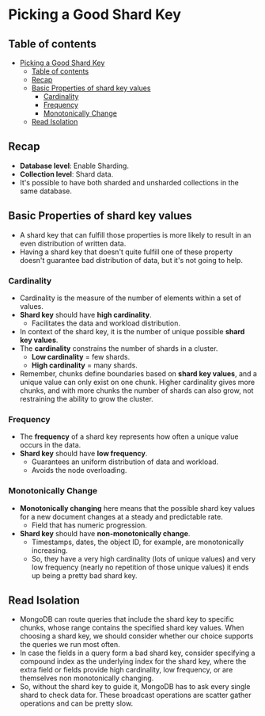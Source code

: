 # Picking a Good Shard Key

## Table of contents

- [Picking a Good Shard Key](#picking-a-good-shard-key)
  - [Table of contents](#table-of-contents)
  - [Recap](#recap)
  - [Basic Properties of shard key values](#basic-properties-of-shard-key-values)
    - [Cardinality](#cardinality)
    - [Frequency](#frequency)
    - [Monotonically Change](#monotonically-change)
  - [Read Isolation](#read-isolation)

## Recap

- **Database level**: Enable Sharding.
- **Collection level**: Shard data.
- It's possible to have both sharded and unsharded collections in the same database.

## Basic Properties of shard key values

- A shard key that can fulfill those properties is more likely to result in an even distribution of written data.
- Having a shard key that doesn't quite fulfill one of these property doesn't guarantee bad distribution of data, but it's not going to help.

### Cardinality

- Cardinality is the measure of the number of elements within a set of values.
- **Shard key** should have **high cardinality**.
  - Facilitates the data and workload distribution.
- In context of the shard key, it is the number of unique possible **shard key values**.
- The **cardinality** constrains the number of shards in a cluster.
  - **Low cardinality** = few shards.
  - **High cardinality** = many shards.
- Remember, chunks define boundaries based on **shard key values**, and a unique value can only exist on one chunk. Higher cardinality gives more chunks, and with more chunks the number of shards can also grow, not restraining the ability to grow the cluster.

### Frequency

- The **frequency** of a shard key represents how often a unique value occurs in the data.
- **Shard key** should have **low frequency**.
  - Guarantees an uniform distribution of data and workload.
  - Avoids the node overloading.

### Monotonically Change

- **Monotonically changing** here means that the possible shard key values for a new document changes at a steady and predictable rate.
  - Field that has numeric progression.
- **Shard key** should have **non-monotonically change**.
  - Timestamps, dates, the object ID, for example, are monotonically increasing.
  - So, they have a very high cardinality (lots of unique values) and very low frequency (nearly no repetition of those unique values) it ends up being a pretty bad shard key.

## Read Isolation

- MongoDB can route queries that include the shard key to specific chunks, whose range contains the specified shard key values. When choosing a shard key, we should consider whether our choice supports the queries we run most often.
- In case the fields in a query form a bad shard key, consider specifying a compound index as the underlying index for the shard key, where the extra field or fields provide high cardinality, low frequency, or are themselves non monotonically changing.
- So, without the shard key to guide it, MongoDB has to ask every single shard to check data for. These broadcast operations are scatter gather operations and can be pretty slow.
